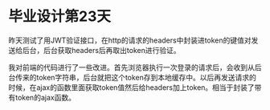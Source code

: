 # 毕业设计第23天

昨天测试了用JWT验证接口，在http的请求的headers中封装进token的键值对发送给后台，后台获取headers后再取出token进行验证。

我对前端的代码进行了一些改进。首先浏览器执行一次登录的请求后，会收到从后台传来的token字符串，后台就把这个token存到本地缓存中。以后再发送请求的时候，在ajax的函数里面获取token值然后给headers加上token。相当于封装了带有token的ajax函数。
